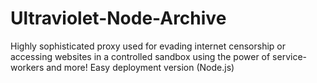 # Ultraviolet-Node-Archive
Highly sophisticated proxy used for evading internet censorship or accessing websites in a controlled sandbox using the power of service-workers and more! Easy deployment version (Node.js)
